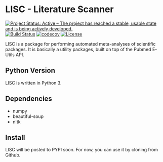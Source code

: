 # LISC - Literature Scanner

[![Project Status: Active – The project has reached a stable, usable state and is being actively developed.](http://www.repostatus.org/badges/latest/active.svg)](http://www.repostatus.org/#active)
[![Build Status](https://travis-ci.org/tomdonoghue/lisc.svg)](https://travis-ci.org/tomdonoghue/lisc)
[![codecov](https://codecov.io/gh/tomdonoghue/lisc/branch/master/graph/badge.svg)](https://codecov.io/gh/tomdonoghue/lisc)
[![License](https://img.shields.io/pypi/l/fooof.svg)](https://opensource.org/licenses/Apache-2.0)


LISC is a package for performing automated meta-analyses of scientific packages. It is basically a utility packages, built on top of the Pubmed E-Utils API.

## Python Version

LISC is written in Python 3.

## Dependencies

- numpy
- beautiful-soup
- nltk

## Install

LISC will be posted to PYPI soon. For now, you can use it by cloning from Github.
